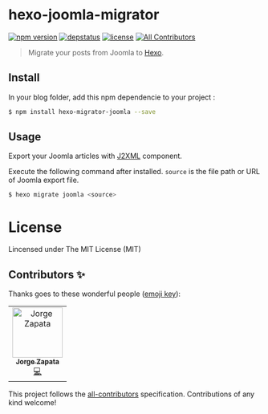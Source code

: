 # hexo-joomla-migrator

[![npm version](https://img.shields.io/npm/v/hexo-migrator-joomla.svg)](https://www.npmjs.com/package/hexo-migrator-joomla) [![depstatus](https://img.shields.io/david/welksonramos/hexo-migrator-joomla)](https://david-dm.org/welksonramos/hexo-migrator-joomla) [![license](https://img.shields.io/npm/l/hexo-migrator-joomla.svg?style=flat)](https://raw.github.com/welksonramos/hexo-migrator-joomla/blob/master/LICENSE) [![All Contributors](https://img.shields.io/badge/all_contributors-1-orange.svg?style=flat-square)](#contributors-)

> Migrate your posts from Joomla to [Hexo](https://hexo.io/).

## Install

In your blog folder, add this npm dependencie to your project :
``` bash
$ npm install hexo-migrator-joomla --save
```

## Usage

Export your Joomla articles with [J2XML](http://extensions.joomla.org/extensions/migration-a-conversion/data-import-a-export/12816?qh=YToxOntpOjA7czo1OiJqMnhtbCI7fQ%3D%3D) component.

Execute the following command after installed. `source` is the file path or URL of Joomla export file.

``` bash
$ hexo migrate joomla <source>
```

# License

Lincensed under The MIT License (MIT)

## Contributors ✨

Thanks goes to these wonderful people ([emoji key](https://allcontributors.org/docs/en/emoji-key)):

<!-- ALL-CONTRIBUTORS-LIST:START - Do not remove or modify this section -->
<!-- prettier-ignore-start -->
<!-- markdownlint-disable -->
<table>
  <tr>
    <td align="center"><a href="http://jazg.net"><img src="https://avatars2.githubusercontent.com/u/1109168?v=4" width="100px;" alt="Jorge Zapata"/><br /><sub><b>Jorge Zapata</b></sub></a><br /><a href="https://github.com/welksonramos/hexo-migrator-joomla/commits?author=alimnios72" title="Code">💻</a></td>
  </tr>
</table>

<!-- markdownlint-enable -->
<!-- prettier-ignore-end -->
<!-- ALL-CONTRIBUTORS-LIST:END -->

This project follows the [all-contributors](https://github.com/all-contributors/all-contributors) specification. Contributions of any kind welcome!
